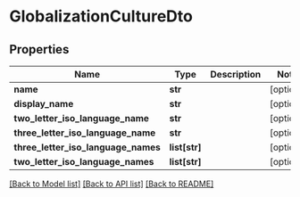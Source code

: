 # GlobalizationCultureDto

## Properties
Name | Type | Description | Notes
------------ | ------------- | ------------- | -------------
**name** | **str** |  | [optional] 
**display_name** | **str** |  | [optional] 
**two_letter_iso_language_name** | **str** |  | [optional] 
**three_letter_iso_language_name** | **str** |  | [optional] 
**three_letter_iso_language_names** | **list[str]** |  | [optional] 
**two_letter_iso_language_names** | **list[str]** |  | [optional] 

[[Back to Model list]](../README.md#documentation-for-models) [[Back to API list]](../README.md#documentation-for-api-endpoints) [[Back to README]](../README.md)


